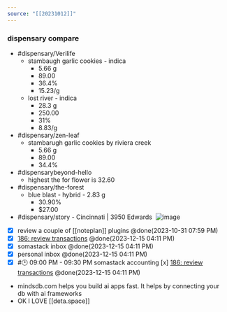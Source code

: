 ```yaml
---
source: "[[20231012]]"
---
```

### dispensary compare
- #dispensary/Verilife 
	- stambaugh garlic cookies - indica 
		- 5.66 g
		- 89.00
		- 36.4%
		- 15.23/g
	- lost river - indica 
		- 28.3 g
		- 250.00
		- 31%
		- 8.83/g
- #dispensary/zen-leaf
	- stambarugh garlic cookies by riviera creek 
		- 5.66 g 
		- 89.00
		- 34.4%
- #dispensarybeyond-hello 
	- highest the for flower is 32.60
- #dispensary/the-forest 
	- blue blast - hybrid - 2.83 g 
		- 30.90% 
		- $27.00
- #dispensary/story - Cincinnati | 3950 Edwards  ![image](20231012_attachments/FF650744-F474-40CA-AD78-49B1067623A6.png) 

* [x] review a couple of [[noteplan]] plugins    @done(2023-10-31 07:59 PM)
* [x] [186: review transactions](https://github.com/somastack/.github-private/issues/186)  @done(2023-12-15 04:11 PM)
* [x]  somastack inbox  @done(2023-12-15 04:11 PM)
* [x]  personal inbox  @done(2023-12-15 04:11 PM)
* [x] #🕑 09:00 PM - 09:30 PM somastack accounting [x] [186: review transactions](https://github.com/somastack/.github-private/issues/186)  @done(2023-12-15 04:11 PM)

- mindsdb.com helps you build ai apps fast. It helps by connecting your db with ai frameworks 
- OK I LOVE [[deta.space]] 